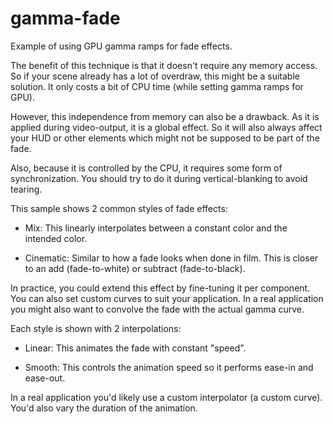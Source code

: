 gamma-fade
==========

Example of using GPU gamma ramps for fade effects.

The benefit of this technique is that it doesn't require any memory access.
So if your scene already has a lot of overdraw, this might be a suitable solution.
It only costs a bit of CPU time (while setting gamma ramps for GPU).

However, this independence from memory can also be a drawback.
As it is applied during video-output, it is a global effect.
So it will also always affect your HUD or other elements which might not be supposed to be part of the fade.

Also, because it is controlled by the CPU, it requires some form of synchronization.
You should try to do it during vertical-blanking to avoid tearing.

This sample shows 2 common styles of fade effects:

* Mix:
    This linearly interpolates between a constant color and the intended color.

* Cinematic:
    Similar to how a fade looks when done in film.
    This is closer to an add (fade-to-white) or subtract (fade-to-black).

In practice, you could extend this effect by fine-tuning it per component.
You can also set custom curves to suit your application.
In a real application you might also want to convolve the fade with the actual gamma curve.

Each style is shown with 2 interpolations:

* Linear:
    This animates the fade with constant "speed".

* Smooth:
    This controls the animation speed so it performs ease-in and ease-out.

In a real application you'd likely use a custom interpolator (a custom curve).
You'd also vary the duration of the animation.
